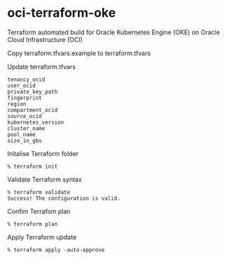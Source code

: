 # oci-terraform-oke
Terraform automated build for Oracle Kubernetes Engine (OKE) on Oracle Cloud Infrastructure (OCI)

Copy terraform.tfvars.example to terraform.tfvars

Update terraform.tfvars
```
tenancy_ocid
user_ocid
private_key_path
fingerprint
region
compartment_ocid
source_ocid
kubernetes_version
cluster_name
pool_name
size_in_gbs
```

Initalise Terraform folder
```
% terraform init
```
Validate Terraform syntax
```
% terraform validate
Success! The configuration is valid.
```

Confim Terrafom plan
```
% terraform plan 
```

Apply Terraform update
```
% terraform apply -auto-approve
```
